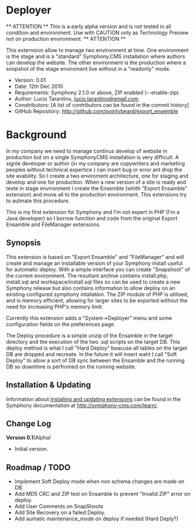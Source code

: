 # Deployer #

** ATTENTION ** 
This is a early alpha version and is not tested in all condition and environment. 
Use with CAUTION only as Technology Preview not on production environment. 
** ATTENTION ** 

This externsion allow to manage two environment at time.
One environment is the stage and is a "standard" Symphony.CMS installation where authors can develop the website.
The other environment is the production where a snopshot of the stage enviroment live without in a "readonly" mode.

- Version: 0.01
- Date: 12th Dec 2010
- Requirements: Symphony 2.1.0 or above, ZIP enabled (--enable-zip)
- Author: Lucio Tarantino, lucio.tarantino@gmail.com
- Constributors: [A list of contributors can be found in the commit history]
- GitHub Repository: <http://github.com/pointybeard/export_ensemble>


# Background #

In my company we need to manage continus develop of website in production but on a single SymphonyCMS installation is very difficult.
A signle developer or author (in my company are copywriters and marketing peoples without technical expertice ) can insert bug or error ant drop the site avability.
So I create a two enviroment architecture, one for staging and develop and one for production. When a new version of a site is ready and teste in stage environment I create the Ensemble (whith "Export Ensamble" extension) and move all to the production environment. 
This extensions try to autmate this procedure.

This is my first extension for Symphony and I'm not expert in PHP (I'm a Java developer) so I borrow function and code from the original Export Ensamble and FileManager extensions.


## Synopsis

This extension is based on "Export Ensamble" and "FileManager" and will create and manage an installable version of your Symphony install useful for automatic deploy. 
With a simple interface you can create "Snapshoot" of the current environment.
The resultant archive contains install.php, install.sql and workspace/install.sql files so can be used to create a new Symphony release but also contains information to allow deploy on an existing configured symphony intallation.
The ZIP module of PHP is utilised, and is memory efficient, allowing for larger sites to be exported without the need for increasing PHP's memory limit.

Currently this extension adds a  "System->Deployer" menu and some configuration fields on the preferences page. 

The Deploy procedure is a simple unzip of the Ensamble in the target directory and the execution of the two .sql scripts on the target DB. 
This deploy method is what I call "Hard Deploy" beacuse all tables on the target DB are dropped and recreate.
In the future it will insert waht I call "Soft Deploy" to allow a sort of DB sync between the Ensamble and the running DB so downtime is perfromed on the running website.


## Installation & Updating

Information about [installing and updating extensions](http://symphony-cms.com/learn/tasks/view/install-an-extension/) can be found in the Symphony documentation at <http://symphony-cms.com/learn/>.


## Change Log

**Version 0.1**(Alpha)

- Initial version.

## Roadmap / TODO

- Implement Soft Deploy mode when non schema changes are made on DB.
- Add MD5 CRC and ZIP test on Ensamble to prevent "Invalid ZIP" error on deploy.
- Add User Comments on SnapShoots
- Add Site Recovery on a failed Deploy.
- Add aumatic maintenance_mode on deploy if needed (Hard Deply?)
